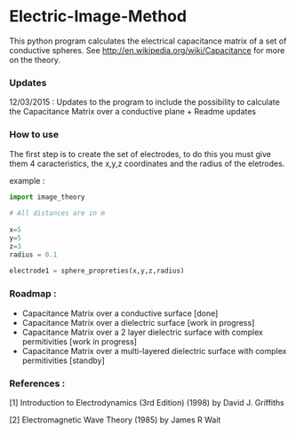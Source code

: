 # Electric-Image-Method

This python program calculates the electrical capacitance matrix of a set of conductive spheres. See http://en.wikipedia.org/wiki/Capacitance for more on the theory.

### Updates

12/03/2015 : Updates to the program to include the possibility to calculate the Capacitance Matrix over a conductive plane + Readme updates

### How to use

The first step is to create the set of electrodes, to do this you must give them 4 caracteristics, the x,y,z coordinates and the radius of the eletrodes.

example :

```python
import image_theory
  
# All distances are in m
  
x=5
y=5
z=3
radius = 0.1
    
electrode1 = sphere_propreties(x,y,z,radius)
```

### Roadmap : 

* Capacitance Matrix over a conductive surface [done]
* Capacitance Matrix over a dielectric surface [work in progress]
* Capacitance Matrix over a 2 layer dielectric surface with complex permitivities [work in progress]
* Capacitance Matrix over a multi-layered dielectric surface with complex permitivities [standby]

### References :

[1] Introduction to Electrodynamics (3rd Edition) (1998) by David J. Griffiths

[2] Electromagnetic Wave Theory (1985) by James R Wait  


